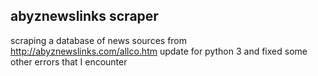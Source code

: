 ## abyznewslinks scraper
scraping a database of news sources from http://abyznewslinks.com/allco.htm
update for python 3 and fixed some other errors that I encounter
